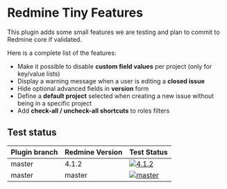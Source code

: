 # Redmine Tiny Features

This plugin adds some small features we are testing and plan to commit to Redmine core if validated.

Here is a complete list of the features:
* Make it possible to disable **custom field values** per project (only for key/value lists)
* Display a warning message when a user is editing a **closed issue**
* Hide optional advanced fields in **version** form
* Define a **default project** selected when creating a new issue without being in a specific project
* Add **check-all / uncheck-all shortcuts** to roles filters

## Test status

|Plugin branch| Redmine Version   | Test Status      |
|-------------|-------------------|------------------|
|master       | 4.1.2             | [![4.1.2][1]][5] | 
|master       | master            | [![master][3]][5]|

[1]: https://github.com/nanego/redmine_tiny_features/actions/workflows/4_1_2.yml/badge.svg
[3]: https://github.com/nanego/redmine_tiny_features/actions/workflows/master.yml/badge.svg
[5]: https://github.com/nanego/redmine_tiny_features/actions
